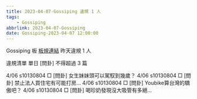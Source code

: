 ```yaml
---
title: 2023-04-07-Gossiping 違規 1 人
tags:
    - Gossiping
abbrlink: 2023-04-07-Gossiping
date: Gossiping-2023-04-07 12:00:00
---
```

Gossiping 板 [板規連結](https://www.ptt.cc/bbs/Gossiping/M.1637425085.A.07D.html)
昨天違規 1 人
<!-- more -->

違規清單
單日 [問卦] 不得超過 3 篇

4/06 s10130804 □ [問卦] 女生妹妹頭可以駕馭到幾歲？
4/06 s10130804 □ [問卦] 禁止法人買住宅有可能打房…
4/06 s10130804 □ [問卦] Youbike算台灣的驕傲吧？
4/06 s10130804 □ [問卦] 喝珍奶發現沒大吸管有多絕…
